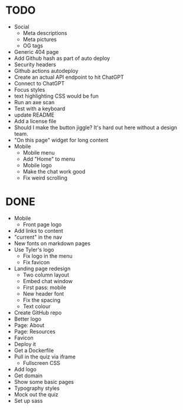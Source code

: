 # TODO

- Social
  - Meta descriptions
  - Meta pictures
  - OG tags
- Generic 404 page
- Add Github hash as part of auto deploy
- Security headers
- Github actions autodeploy
- Create an actual API endpoint to hit ChatGPT
- Connect to ChatGPT
- Focus styles
- text highlighting CSS would be fun
- Run an axe scan
- Test with a keyboard
- update README
- Add a license file
- Should I make the button jiggle? It's hard out here without a design team.
- "On this page" widget for long content
- Mobile
  - Mobile menu
  - Add "Home" to menu
  - Mobile logo
  - Make the chat work good
  - Fix weird scrolling

# DONE

- Mobile
  - Front page logo
- Add links to content
- "current" in the nav
- New fonts on markdown pages
- Use Tyler's logo
  - Fix logo in the menu
  - Fix favicon
- Landing page redesign
  - Two column layout
  - Embed chat window
  - First pass: mobile
  - New header font
  - Fix the spacing
  - Text colour
- Create GitHub repo
- Better logo
- Page: About
- Page: Resources
- Favicon
- Deploy it
- Get a Dockerfile
- Pull in the quiz via iframe
  - Fullscreen CSS
- Add logo
- Get domain
- Show some basic pages
- Typography styles
- Mock out the quiz
- Set up sass
